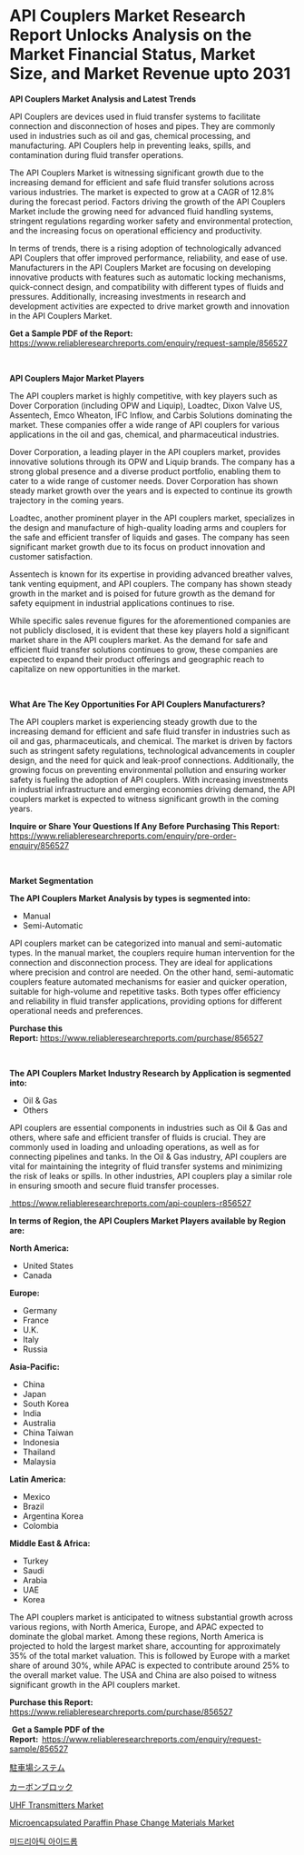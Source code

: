 <p><h1>API Couplers Market Research Report Unlocks Analysis on the Market Financial Status, Market Size, and Market Revenue upto 2031</h1></p><p><strong>API Couplers Market Analysis and Latest Trends</strong></p>
<p><p>API Couplers are devices used in fluid transfer systems to facilitate connection and disconnection of hoses and pipes. They are commonly used in industries such as oil and gas, chemical processing, and manufacturing. API Couplers help in preventing leaks, spills, and contamination during fluid transfer operations.</p><p>The API Couplers Market is witnessing significant growth due to the increasing demand for efficient and safe fluid transfer solutions across various industries. The market is expected to grow at a CAGR of 12.8% during the forecast period. Factors driving the growth of the API Couplers Market include the growing need for advanced fluid handling systems, stringent regulations regarding worker safety and environmental protection, and the increasing focus on operational efficiency and productivity.</p><p>In terms of trends, there is a rising adoption of technologically advanced API Couplers that offer improved performance, reliability, and ease of use. Manufacturers in the API Couplers Market are focusing on developing innovative products with features such as automatic locking mechanisms, quick-connect design, and compatibility with different types of fluids and pressures. Additionally, increasing investments in research and development activities are expected to drive market growth and innovation in the API Couplers Market.</p></p>
<p><strong>Get a Sample PDF of the Report:&nbsp;</strong> <a href="https://www.reliableresearchreports.com/enquiry/request-sample/856527">https://www.reliableresearchreports.com/enquiry/request-sample/856527</a></p>
<p>&nbsp;</p>
<p><strong>API Couplers Major Market Players</strong></p>
<p><p>The API couplers market is highly competitive, with key players such as Dover Corporation (including OPW and Liquip), Loadtec, Dixon Valve US, Assentech, Emco Wheaton, IFC Inflow, and Carbis Solutions dominating the market. These companies offer a wide range of API couplers for various applications in the oil and gas, chemical, and pharmaceutical industries.</p><p>Dover Corporation, a leading player in the API couplers market, provides innovative solutions through its OPW and Liquip brands. The company has a strong global presence and a diverse product portfolio, enabling them to cater to a wide range of customer needs. Dover Corporation has shown steady market growth over the years and is expected to continue its growth trajectory in the coming years.</p><p>Loadtec, another prominent player in the API couplers market, specializes in the design and manufacture of high-quality loading arms and couplers for the safe and efficient transfer of liquids and gases. The company has seen significant market growth due to its focus on product innovation and customer satisfaction.</p><p>Assentech is known for its expertise in providing advanced breather valves, tank venting equipment, and API couplers. The company has shown steady growth in the market and is poised for future growth as the demand for safety equipment in industrial applications continues to rise.</p><p>While specific sales revenue figures for the aforementioned companies are not publicly disclosed, it is evident that these key players hold a significant market share in the API couplers market. As the demand for safe and efficient fluid transfer solutions continues to grow, these companies are expected to expand their product offerings and geographic reach to capitalize on new opportunities in the market.</p></p>
<p>&nbsp;</p>
<p><strong>What Are The Key Opportunities For API Couplers Manufacturers?</strong></p>
<p><p>The API couplers market is experiencing steady growth due to the increasing demand for efficient and safe fluid transfer in industries such as oil and gas, pharmaceuticals, and chemical. The market is driven by factors such as stringent safety regulations, technological advancements in coupler design, and the need for quick and leak-proof connections. Additionally, the growing focus on preventing environmental pollution and ensuring worker safety is fueling the adoption of API couplers. With increasing investments in industrial infrastructure and emerging economies driving demand, the API couplers market is expected to witness significant growth in the coming years.</p></p>
<p><strong>Inquire or Share Your Questions If Any Before Purchasing This Report:</strong> <a href="https://www.reliableresearchreports.com/enquiry/pre-order-enquiry/856527">https://www.reliableresearchreports.com/enquiry/pre-order-enquiry/856527</a></p>
<p>&nbsp;</p>
<p><strong>Market Segmentation</strong></p>
<p><strong>The API Couplers Market Analysis by types is segmented into:</strong></p>
<p><ul><li>Manual</li><li>Semi-Automatic</li></ul></p>
<p><p>API couplers market can be categorized into manual and semi-automatic types. In the manual market, the couplers require human intervention for the connection and disconnection process. They are ideal for applications where precision and control are needed. On the other hand, semi-automatic couplers feature automated mechanisms for easier and quicker operation, suitable for high-volume and repetitive tasks. Both types offer efficiency and reliability in fluid transfer applications, providing options for different operational needs and preferences.</p></p>
<p><strong>Purchase this Report:&nbsp;</strong><a href="https://www.reliableresearchreports.com/purchase/856527">https://www.reliableresearchreports.com/purchase/856527</a></p>
<p>&nbsp;</p>
<p><strong>The API Couplers Market Industry Research by Application is segmented into:</strong></p>
<p><ul><li>Oil & Gas</li><li>Others</li></ul></p>
<p><p>API couplers are essential components in industries such as Oil & Gas and others, where safe and efficient transfer of fluids is crucial. They are commonly used in loading and unloading operations, as well as for connecting pipelines and tanks. In the Oil & Gas industry, API couplers are vital for maintaining the integrity of fluid transfer systems and minimizing the risk of leaks or spills. In other industries, API couplers play a similar role in ensuring smooth and secure fluid transfer processes.</p></p>
<p><a href="https://www.reliableresearchreports.com/api-couplers-r856527">&nbsp;https://www.reliableresearchreports.com/api-couplers-r856527</a></p>
<p><strong>In terms of Region, the API Couplers Market Players available by Region are:</strong></p>
<p>
    <p> <strong> North America: </strong>
        <ul>
            <li>United States</li>
            <li>Canada</li>
        </ul>
        </p> 
    <p> <strong> Europe: </strong>
        <ul>
            <li>Germany</li>
            <li>France</li>
            <li>U.K.</li>
            <li>Italy</li>
            <li>Russia</li>
        </ul>
        </p> 
    <p> <strong> Asia-Pacific: </strong>
        <ul>
            <li>China</li>
            <li>Japan</li>
            <li>South Korea</li>
            <li>India</li>
            <li>Australia</li>
            <li>China Taiwan</li>
            <li>Indonesia</li>
            <li>Thailand</li>
            <li>Malaysia</li>
        </ul>
        </p> 
    <p> <strong> Latin America: </strong>
        <ul>
            <li>Mexico</li>
            <li>Brazil</li>
            <li>Argentina Korea</li>
            <li>Colombia</li>
        </ul>
        </p> 
    <p> <strong> Middle East & Africa: </strong>
        <ul>
            <li>Turkey</li>
            <li>Saudi</li>
            <li>Arabia</li>
            <li>UAE</li>
            <li>Korea</li>
        </ul>
    </p>
    </p>
<p><p>The API couplers market is anticipated to witness substantial growth across various regions, with North America, Europe, and APAC expected to dominate the global market. Among these regions, North America is projected to hold the largest market share, accounting for approximately 35% of the total market valuation. This is followed by Europe with a market share of around 30%, while APAC is expected to contribute around 25% to the overall market value. The USA and China are also poised to witness significant growth in the API couplers market.</p></p>
<p><strong>Purchase this Report: </strong><a href="https://www.reliableresearchreports.com/purchase/856527">https://www.reliableresearchreports.com/purchase/856527</a></p>
<p>&nbsp;<strong>Get a Sample PDF of the Report:&nbsp;&nbsp;</strong><a href="https://www.reliableresearchreports.com/enquiry/request-sample/856527">https://www.reliableresearchreports.com/enquiry/request-sample/856527</a></p>
<p><strong></strong></p>
<p><p><a href="https://github.com/mcbeesbxa270/Market-Research-Report-List-1/blob/main/317405828948.md">駐車場システム</a></p><p><a href="https://github.com/EmoryYundt1935/Market-Research-Report-List-1/blob/main/180662628949.md">カーボンブロック</a></p><p><a href="https://github.com/mahnoor2003/Market-Research-Report-List-4/blob/main/uhf-transmitters-market.md">UHF Transmitters Market</a></p><p><a href="https://issuu.com/reportprime-2/docs/microencapsulated-paraffin-phase-change-materials-">Microencapsulated Paraffin Phase Change Materials Market</a></p><p><a href="https://medium.com/@jomosley1999/%ED%99%8D%EC%B1%84-%ED%99%95%EC%9E%A5-%EC%95%88%EC%95%88%EC%95%BD-%EC%8B%9C%EC%9E%A5-%EA%B7%9C%EB%AA%A8%EB%8A%94-%EA%B8%80%EB%A1%9C%EB%B2%8C-%EC%82%B0%EC%97%85%EC%97%90%EC%84%9C-%EA%B0%80%EC%9E%A5-%EC%A2%8B%EC%9D%80-%EB%A7%88%EC%BC%80%ED%8C%85-%EC%B1%84%EB%84%90%EC%9D%84-%EB%B3%B4%EC%97%AC%EC%A4%80%EB%8B%A4-3f9cf9ba057a">미드리아틱 아이드롭</a></p></p>
